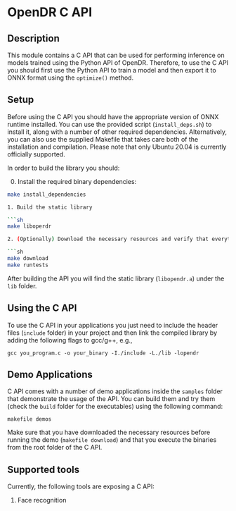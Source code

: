 # OpenDR C API

## Description

This module contains a C API that can be used for performing inference on models trained using the Python API of OpenDR. 
Therefore, to use the C API you should first use the Python API to train a model and then export it to ONNX format using the `optimize()` method.

## Setup
Before using the C API you should have the appropriate version of ONNX runtime installed. 
You can use the provided script (`install_deps.sh`) to install it, along with a number of other required dependencies.
Alternatively, you can also use the supplied Makefile that takes care both of the installation and compilation.
Please note that only Ubuntu 20.04 is currently officially supported.

In order to build the library you should:

0. Install the required binary dependencies:

```sh
make install_dependencies

1. Build the static library

```sh
make liboperdr

2. (Optionally) Download the necessary resources and verify that everything works as expected:

```sh
make download
make runtests
```
After building the API you will find the static library (`libopendr.a`) under the `lib` folder.

## Using the C API

To use the C API in your applications you just need to include the header files (`include` folder) in your project and then link the compiled library by adding the following flags to gcc/g++, e.g.,
```
gcc you_program.c -o your_binary -I./include -L./lib -lopendr
```

## Demo Applications
C API comes with a number of demo applications inside the `samples` folder that demonstrate the usage of the API.
You can build them and try them (check the `build` folder for the executables) using the following command:
```
makefile demos
```
Make sure that you have downloaded the necessary resources before running the demo (`makefile download`) and that you execute the binaries from the root folder of the C API. 

## Supported tools
Currently, the following tools are exposing a C API:
1. Face recognition
